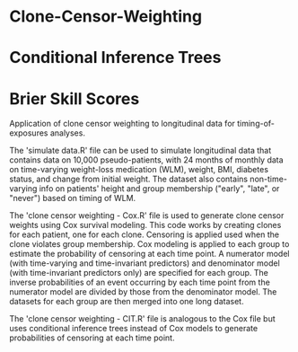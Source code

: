 # Clone-Censor-Weighting
# Conditional Inference Trees
# Brier Skill Scores

Application of clone censor weighting to longitudinal data for timing-of-exposures analyses.


The 'simulate data.R' file can be used to simulate longitudinal data that contains data on 10,000
pseudo-patients, with 24 months of monthly data on time-varying weight-loss medication (WLM), 
weight, BMI, diabetes status, and change from initial weight. The dataset also contains non-time-
varying info on patients' height and group membership ("early", "late", or "never") based on 
timing of WLM.

The 'clone censor weighting - Cox.R' file is used to generate clone censor weights using Cox
survival modeling. This code works by creating clones for each patient, one for each clone. 
Censoring is applied used when the clone violates group membership. Cox modeling is applied to 
each group to estimate the probability of censoring at each time point. A numerator model (with 
time-varying and time-invariant predictors) and denominator model (with time-invariant predictors 
only) are specified for each group. The inverse probabilities of an event occurring by each time 
point from the numerator model are divided by those from the denominator model. The datasets for 
each group are then merged into one long dataset.

The 'clone censor weighting - CIT.R' file is analogous to the Cox file but uses conditional
inference trees instead of Cox models to generate probabilities of censoring at each time point.

